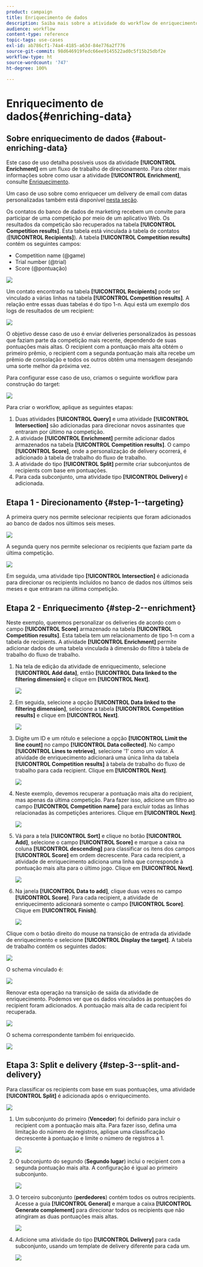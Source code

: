 ```yaml
---
product: campaign
title: Enriquecimento de dados
description: Saiba mais sobre a atividade do workflow de enriquecimento
audience: workflow
content-type: reference
topic-tags: use-cases
exl-id: ab786cf1-74a4-4185-a63d-84e776a2f776
source-git-commit: 98d646919fedc66ee9145522ad0c5f15b25dbf2e
workflow-type: ht
source-wordcount: '747'
ht-degree: 100%

---
```


# Enriquecimento de dados{#enriching-data}

## Sobre enriquecimento de dados {#about-enriching-data}

Este caso de uso detalha possíveis usos da atividade **[!UICONTROL Enrichment]** em um fluxo de trabalho de direcionamento. Para obter mais informações sobre como usar a atividade **[!UICONTROL Enrichment]**, consulte [Enriquecimento](../../workflow/using/enrichment.md).

Um caso de uso sobre como enriquecer um delivery de email com datas personalizadas também está disponível [nesta seção](../../workflow/using/email-enrichment-with-custom-date-fields.md).

Os contatos do banco de dados de marketing recebem um convite para participar de uma competição por meio de um aplicativo Web. Os resultados da competição são recuperados na tabela **[!UICONTROL Competition results]**. Esta tabela está vinculada à tabela de contatos (**[!UICONTROL Recipients]**). A tabela **[!UICONTROL Competition results]** contém os seguintes campos:

* Competition name (@game)
* Trial number (@trial)
* Score (@pontuação)

![](assets/uc1_enrich_1.png)

Um contato encontrado na tabela **[!UICONTROL Recipients]** pode ser vinculado a várias linhas na tabela **[!UICONTROL Competition results]**. A relação entre essas duas tabelas é do tipo 1-n. Aqui está um exemplo dos logs de resultados de um recipient:

![](assets/uc1_enrich_2.png)

O objetivo desse caso de uso é enviar deliveries personalizados às pessoas que faziam parte da competição mais recente, dependendo de suas pontuações mais altas. O recipient com a pontuação mais alta obtém o primeiro prêmio, o recipient com a segunda pontuação mais alta recebe um prêmio de consolação e todos os outros obtêm uma mensagem desejando uma sorte melhor da próxima vez.

Para configurar esse caso de uso, criamos o seguinte workflow para construção do target:

![](assets/uc1_enrich_3.png)

Para criar o workflow, aplique as seguintes etapas:

1. Duas atividades **[!UICONTROL Query]** e uma atividade **[!UICONTROL Intersection]** são adicionadas para direcionar novos assinantes que entraram por último na competição.
1. A atividade **[!UICONTROL Enrichment]** permite adicionar dados armazenados na tabela **[!UICONTROL Competition results]**. O campo **[!UICONTROL Score]**, onde a personalização de delivery ocorrerá, é adicionado à tabela de trabalho do fluxo de trabalho.
1. A atividade do tipo **[!UICONTROL Split]** permite criar subconjuntos de recipients com base em pontuações.
1. Para cada subconjunto, uma atividade tipo **[!UICONTROL Delivery]** é adicionada.

## Etapa 1 - Direcionamento {#step-1--targeting}

A primeira query nos permite selecionar recipients que foram adicionados ao banco de dados nos últimos seis meses.

![](assets/uc1_enrich_4.png)

A segunda query nos permite selecionar os recipients que faziam parte da última competição.

![](assets/uc1_enrich_5.png)

Em seguida, uma atividade tipo **[!UICONTROL Intersection]** é adicionada para direcionar os recipients incluídos no banco de dados nos últimos seis meses e que entraram na última competição.

## Etapa 2 - Enriquecimento {#step-2--enrichment}

Neste exemplo, queremos personalizar os deliveries de acordo com o campo **[!UICONTROL Score]** armazenado na tabela **[!UICONTROL Competition results]**. Esta tabela tem um relacionamento de tipo 1-n com a tabela de recipients. A atividade **[!UICONTROL Enrichment]** permite adicionar dados de uma tabela vinculada à dimensão do filtro à tabela de trabalho do fluxo de trabalho.

1. Na tela de edição da atividade de enriquecimento, selecione **[!UICONTROL Add data]**, então **[!UICONTROL Data linked to the filtering dimension]** e clique em **[!UICONTROL Next]**.

   ![](assets/uc1_enrich_6.png)

1. Em seguida, selecione a opção **[!UICONTROL Data linked to the filtering dimension]**, selecione a tabela **[!UICONTROL Competition results]** e clique em **[!UICONTROL Next]**.

   ![](assets/uc1_enrich_7.png)

1. Digite um ID e um rótulo e selecione a opção **[!UICONTROL Limit the line count]** no campo **[!UICONTROL Data collected]**. No campo **[!UICONTROL Lines to retrieve]**, selecione &#39;1&#39; como um valor. A atividade de enriquecimento adicionará uma única linha da tabela **[!UICONTROL Competition results]** à tabela de trabalho do fluxo de trabalho para cada recipient. Clique em **[!UICONTROL Next]**.

   ![](assets/uc1_enrich_8.png)

1. Neste exemplo, devemos recuperar a pontuação mais alta do recipient, mas apenas da última competição. Para fazer isso, adicione um filtro ao campo **[!UICONTROL Competition name]** para excluir todas as linhas relacionadas às competições anteriores. Clique em **[!UICONTROL Next]**.

   ![](assets/uc1_enrich_9.png)

1. Vá para a tela **[!UICONTROL Sort]** e clique no botão **[!UICONTROL Add]**, selecione o campo **[!UICONTROL Score]** e marque a caixa na coluna **[!UICONTROL descending]** para classificar os itens dos campos **[!UICONTROL Score]** em ordem decrescente. Para cada recipient, a atividade de enriquecimento adiciona uma linha que corresponde à pontuação mais alta para o último jogo. Clique em **[!UICONTROL Next]**.

   ![](assets/uc1_enrich_10.png)

1. Na janela **[!UICONTROL Data to add]**, clique duas vezes no campo **[!UICONTROL Score]**. Para cada recipient, a atividade de enriquecimento adicionará somente o campo **[!UICONTROL Score]**. Clique em **[!UICONTROL Finish]**.

   ![](assets/uc1_enrich_11.png)

Clique com o botão direito do mouse na transição de entrada da atividade de enriquecimento e selecione **[!UICONTROL Display the target]**. A tabela de trabalho contém os seguintes dados:

![](assets/uc1_enrich_13.png)

O schema vinculado é:

![](assets/uc1_enrich_15.png)

Renovar esta operação na transição de saída da atividade de enriquecimento. Podemos ver que os dados vinculados às pontuações do recipient foram adicionados. A pontuação mais alta de cada recipient foi recuperada.

![](assets/uc1_enrich_12.png)

O schema correspondente também foi enriquecido.

![](assets/uc1_enrich_14.png)

## Etapa 3: Split e delivery {#step-3--split-and-delivery}

Para classificar os recipients com base em suas pontuações, uma atividade **[!UICONTROL Split]** é adicionada após o enriquecimento.

![](assets/uc1_enrich_18.png)

1. Um subconjunto do primeiro (**Vencedor**) foi definido para incluir o recipient com a pontuação mais alta. Para fazer isso, defina uma limitação do número de registros, aplique uma classificação decrescente à pontuação e limite o número de registros a 1.

   ![](assets/uc1_enrich_16.png)

1. O subconjunto do segundo (**Segundo lugar**) inclui o recipient com a segunda pontuação mais alta. A configuração é igual ao primeiro subconjunto.

   ![](assets/uc1_enrich_17.png)

1. O terceiro subconjunto (**perdedores**) contém todos os outros recipients. Acesse a guia **[!UICONTROL General]** e marque a caixa **[!UICONTROL Generate complement]** para direcionar todos os recipients que não atingiram as duas pontuações mais altas.

   ![](assets/uc1_enrich_19.png)

1. Adicione uma atividade do tipo **[!UICONTROL Delivery]** para cada subconjunto, usando um template de delivery diferente para cada um.

   ![](assets/uc1_enrich_20.png)
